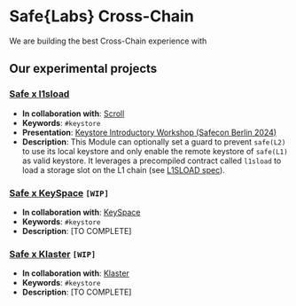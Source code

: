 
# Safe{Labs} Cross-Chain

We are building the best Cross-Chain experience with 

## Our experimental projects

### [Safe x l1sload](./packages/safe-scroll-keystore/)

- **In collaboration with**: [Scroll](https://scroll.io)
- **Keywords**: `#keystore`
- **Presentation**: [Keystore Introductory Workshop (Safecon Berlin 2024)](https://www.youtube.com/watch?v=hHmOo7A3vNU)
- **Description**:
This Module can optionally set a guard to prevent `safe(L2)` to use its local keystore and only enable the remote keystore of `safe(L1)` as valid keystore.
It leverages a precompiled contract called `l1sload` to load a storage slot on the L1 chain (see [L1SLOAD spec](https://scrollzkp.notion.site/L1SLOAD-spec-a12ae185503946da9e660869345ef7dc)).


### [Safe x KeySpace](./packages/safe-keyspace/) `[WIP]`

- **In collaboration with**: [KeySpace](https://docs.key.space)
- **Keywords**: `#keystore`
- **Description**:
[TO COMPLETE]


### [Safe x Klaster](./packages/safe-klaster/) `[WIP]`

- **In collaboration with**: [Klaster](https://klaster.io)
- **Keywords**: `#keystore`
- **Description**:
[TO COMPLETE]